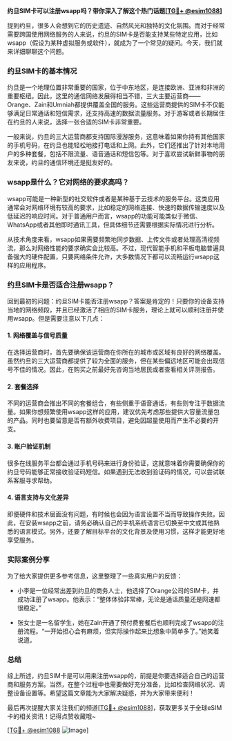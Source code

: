 **约旦SIM卡可以注册wsapp吗？带你深入了解这个热门话题[[TG💪+ @esim1088](https://t.me/s/esim1088)]**

提到约旦，很多人会想到它的历史遗迹、自然风光和独特的文化氛围。而对于经常需要跨国使用网络服务的人来说，约旦的SIM卡是否能支持某些特定应用，比如wsapp（假设为某种虚拟服务或软件），就成为了一个常见的疑问。今天，我们就来详细聊聊这个问题。

### 约旦SIM卡的基本情况

约旦是一个地理位置非常重要的国家，位于中东地区，是连接欧洲、亚洲和非洲的重要枢纽。因此，这里的通信网络发展得相当不错，三大主要运营商——Orange、Zain和Umniah都提供覆盖全国的服务。这些运营商提供的SIM卡不仅能够满足日常通话和短信需求，还支持高速的数据流量服务。对于游客或者长期居住在约旦的人来说，选择一张合适的SIM卡非常重要。

一般来说，约旦的三大运营商都支持国际漫游服务，这意味着如果你持有其他国家的手机号码，在约旦也能轻松地接打电话和上网。此外，它们还推出了针对本地用户的多种套餐，包括不限流量、语音通话和短信包等。对于喜欢尝试新鲜事物的朋友来说，约旦的通信环境还是挺友好的。

### wsapp是什么？它对网络的要求高吗？

wsapp可能是一种新型的社交软件或者是某种基于云技术的服务平台。这类应用通常会对网络环境有较高的要求，比如稳定的网络连接、快速的数据传输速度以及低延迟的响应时间。对于普通用户而言，wsapp的功能可能类似于微信、WhatsApp或者其他即时通讯工具，但具体细节还需要根据实际情况进行分析。

从技术角度来看，wsapp如果需要频繁地同步数据、上传文件或者处理高清视频流，那么对网络性能的要求确实会比较高。不过，现代智能手机和平板电脑普遍具备强大的硬件配置，只要网络条件允许，大多数情况下都可以流畅运行wsapp这样的应用程序。

### 约旦SIM卡是否适合注册wsapp？

回到最初的问题：约旦SIM卡能否注册wsapp？答案是肯定的！只要你的设备支持当地的网络频段，并且已经激活了相应的SIM卡服务，理论上就可以顺利注册并使用wsapp。但是需要注意以下几点：

#### 1. **网络覆盖与信号质量**
   在选择运营商时，首先要确保该运营商在你所在的城市或区域有良好的网络覆盖。虽然约旦的三大运营商都提供了较为全面的服务，但在某些偏远地区可能会出现信号不佳的情况。因此，在购买之前最好先咨询当地居民或者查看相关评测报告。

#### 2. **套餐选择**
   不同的运营商会推出不同的套餐组合，有些侧重于语音通话，有些则专注于数据流量。如果你想频繁使用wsapp这样的应用，建议优先考虑那些提供大容量流量包的产品。同时也要留意是否有额外收费项目，避免因超量使用而产生不必要的开支。

#### 3. **账户验证机制**
   很多在线服务平台都会通过手机号码来进行身份验证，这就意味着你需要确保你的约旦号码能够正常接收验证码短信。如果遇到无法收到验证码的情况，可以尝试联系客服寻求帮助。

#### 4. **语言支持与文化差异**
   即便硬件和技术层面没有问题，有时候也会因为语言设置不当而导致操作失败。因此，在安装wsapp之前，请务必确认自己的手机系统语言已切换至中文或其他熟悉的语言模式。另外，还要了解目标平台的文化背景及使用习惯，这样才能更好地享受服务。

### 实际案例分享

为了给大家提供更多参考信息，这里整理了一些真实用户的反馈：

- 小李是一位经常出差到约旦的商务人士，他选择了Orange公司的SIM卡，并成功注册了wsapp。他表示：“整体体验非常棒，无论是通话质量还是网速都很稳定。”
  
- 张女士是一名留学生，她在Zain开通了预付费套餐后也顺利完成了wsapp的注册流程。“一开始担心会有麻烦，但实际操作起来比想象中简单多了。”她笑着说道。

### 总结

综上所述，约旦SIM卡是可以用来注册wsapp的，前提是你要选择适合自己的运营商和服务方案。当然，在整个过程中也需要做好充分准备，比如检查网络状况、调整设备设置等。希望这篇文章能为大家解决疑惑，并为大家带来便利！

最后再次提醒大家关注我们的频道[[TG💪+ @esim1088](https://t.me/s/esim1088)]，获取更多关于全球eSIM卡的相关资讯！记得点赞收藏哦~

[[TG💪+ @esim1088](https://t.me/s/esim1088) ![Image](https://i.postimg.cc/4NQfJmqS/Snipaste-2025-05-13-00-14-12.png)]